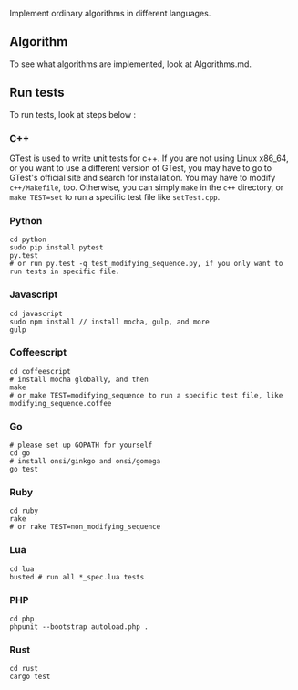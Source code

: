 Implement ordinary algorithms in different languages.

## Algorithm

To see what algorithms are implemented, look at Algorithms.md.

## Run tests

To run tests, look at steps below :

### C++ 

GTest is used to write unit tests for c++.
If you are not using Linux x86_64, or you want to use a different version of GTest, you may have to go to GTest's official site and search for installation. You may have to modify `c++/Makefile`, too.
Otherwise, you can simply `make` in the `c++` directory, or `make TEST=set` to run a specific test file like `setTest.cpp`.

### Python

```
cd python
sudo pip install pytest
py.test
# or run py.test -q test_modifying_sequence.py, if you only want to run tests in specific file.
```

### Javascript

```
cd javascript
sudo npm install // install mocha, gulp, and more
gulp
```

### Coffeescript

```
cd coffeescript
# install mocha globally, and then
make 
# or make TEST=modifying_sequence to run a specific test file, like modifying_sequence.coffee
```

### Go

```
# please set up GOPATH for yourself
cd go
# install onsi/ginkgo and onsi/gomega
go test
```

### Ruby

```
cd ruby
rake
# or rake TEST=non_modifying_sequence
```

### Lua

```
cd lua
busted # run all *_spec.lua tests
```

### PHP

```
cd php
phpunit --bootstrap autoload.php .
```

### Rust

```
cd rust
cargo test
```
